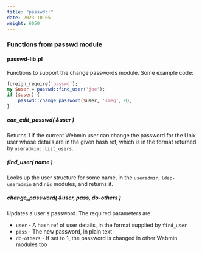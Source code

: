 ```yaml
---
title: "passwd::"
date: 2023-10-05
weight: 6050
---
```


### Functions from passwd module

#### passwd-lib.pl
Functions to support the change passwords module. Some example code:

```perl
foreign_require('passwd');
my $user = passwd::find_user('joe');
if ($user) {
    passwd::change_password($user, 'smeg', 0);
}
```

##### can_edit_passwd( &user )
Returns 1 if the current Webmin user can change the password for the Unix user whose details are in the given hash ref, which is in the format returned by `useradmin::list_users`.

##### find_user( name )
Looks up the user structure for some name, in the `useradmin`, `ldap-useradmin` and `nis` modules, and returns it.

##### change_password( &user, pass, do-others )
Updates a user's password. The required parameters are:
* `user` - A hash ref of user details, in the format supplied by `find_user`
* `pass` - The new password, in plain text
* `do-others` - If set to 1, the password is changed in other Webmin modules too
